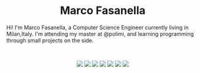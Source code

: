<h1 align="center">
  <b>Marco Fasanella</b>
</h1>

Hi! I'm Marco Fasanella, a Computer Science Engineer currently living in Milan,Italy. I'm attending my master at @polimi, 
and learning programming through small projects  on the side.

<br>

<p>
<div align="center">
  <img src="https://img.shields.io/badge/C-00599C?style=for-the-badge&logo=c&logoColor=black">
  <img src="https://img.shields.io/badge/C%23-239120?style=for-the-badge&logo=c-sharp&logoColor=black">
  <img src="https://img.shields.io/badge/Java-ED8B00?style=for-the-badge&logo=java&logoColor=black">
<img src="https://img.shields.io/badge/React_Native-20232A?style=for-the-badge&logo=react&logoColor=61DAFB">
<img src="https://img.shields.io/badge/Unity-100000?style=for-the-badge&logo=unity&logoColor=black">
<img src="https://img.shields.io/badge/Python-14354C?style=for-the-badge&logo=python&logoColor=black">
<img src="https://img.shields.io/badge/JavaScript-F7DF1E?style=for-the-badge&logo=javascript&logoColor=black">
</div>
</p>

